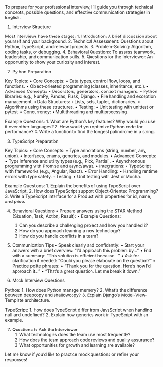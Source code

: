 To prepare for your professional interview, I’ll guide you through technical concepts, possible questions, and effective communication strategies in English.

1. Interview Structure

Most interviews have these stages:
	1.	Introduction: A brief discussion about yourself and your background.
	2.	Technical Assessment: Questions about Python, TypeScript, and relevant projects.
	3.	Problem-Solving: Algorithm, coding tasks, or debugging.
	4.	Behavioral Questions: To assess teamwork, leadership, and communication skills.
	5.	Questions for the Interviewer: An opportunity to show your curiosity and interest.

2. Python Preparation

Key Topics:
	•	Core Concepts:
	•	Data types, control flow, loops, and functions.
	•	Object-oriented programming (classes, inheritance, etc.).
	•	Advanced Concepts:
	•	Decorators, generators, context managers.
	•	Python libraries: e.g., NumPy, Pandas, Flask, Django.
	•	File handling and exception management.
	•	Data Structures:
	•	Lists, sets, tuples, dictionaries.
	•	Algorithms using these structures.
	•	Testing:
	•	Unit testing with unittest or pytest.
	•	Concurrency:
	•	Multithreading and multiprocessing.

Example Questions:
	1.	What are Python’s key features? Why would you use it over other languages?
	2.	How would you optimize Python code for performance?
	3.	Write a function to find the longest palindrome in a string.

3. TypeScript Preparation

Key Topics:
	•	Core Concepts:
	•	Type annotations (string, number, any, union).
	•	Interfaces, enums, generics, and modules.
	•	Advanced Concepts:
	•	Type inference and utility types (e.g., Pick, Partial).
	•	Asynchronous programming with Promise and async/await.
	•	Integrations:
	•	TypeScript with frameworks (e.g., Angular, React).
	•	Error Handling:
	•	Handling runtime errors with type safety.
	•	Testing:
	•	Unit testing with Jest or Mocha.

Example Questions:
	1.	Explain the benefits of using TypeScript over JavaScript.
	2.	How does TypeScript support Object-Oriented Programming?
	3.	Write a TypeScript interface for a Product with properties for id, name, and price.

4. Behavioral Questions
	•	Prepare answers using the STAR Method (Situation, Task, Action, Result):
	•	Example Questions:
	1.	Can you describe a challenging project and how you handled it?
	2.	How do you approach learning a new technology?
	3.	How do you handle conflicts in a team?

5. Communication Tips
	•	Speak clearly and confidently:
	•	Start your answers with a brief overview:
“I’d approach this problem by…”
	•	End with a summary:
“This solution is efficient because…”
	•	Ask for clarification if needed:
“Could you please elaborate on the question?”
	•	Practice polite phrases:
	•	“Thank you for the question. Here’s how I’d approach it…”
	•	“That’s a great question. Let me break it down.”

6. Mock Interview Questions

Python:
	1.	How does Python manage memory?
	2.	What’s the difference between deepcopy and shallowcopy?
	3.	Explain Django’s Model-View-Template architecture.

TypeScript:
	1.	How does TypeScript differ from JavaScript when handling null and undefined?
	2.	Explain how generics work in TypeScript with an example.

7. Questions to Ask the Interviewer
	1.	What technologies does the team use most frequently?
	2.	How does the team approach code reviews and quality assurance?
	3.	What opportunities for growth and learning are available?

Let me know if you’d like to practice mock questions or refine your responses!